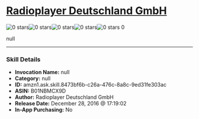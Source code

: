 # [Radioplayer Deutschland GmbH](http://alexa.amazon.com/#skills/amzn1.ask.skill.8473bf6b-c26a-476c-8a8c-9ed31fe303ac)
![0 stars](../../images/ic_star_border_black_18dp_1x.png)![0 stars](../../images/ic_star_border_black_18dp_1x.png)![0 stars](../../images/ic_star_border_black_18dp_1x.png)![0 stars](../../images/ic_star_border_black_18dp_1x.png)![0 stars](../../images/ic_star_border_black_18dp_1x.png) 0

null

***

### Skill Details

* **Invocation Name:** null
* **Category:** null
* **ID:** amzn1.ask.skill.8473bf6b-c26a-476c-8a8c-9ed31fe303ac
* **ASIN:** B01NBMCX9D
* **Author:** Radioplayer Deutschland GmbH
* **Release Date:** December 28, 2016 @ 17:19:02
* **In-App Purchasing:** No
